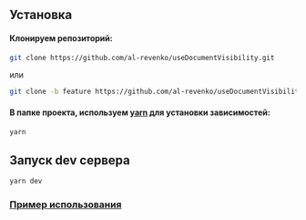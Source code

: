 ## Установка

#### Клонируем репозиторий:

```bash
git clone https://github.com/al-revenko/useDocumentVisibility.git
```

или

```bash
git clone -b feature https://github.com/al-revenko/useDocumentVisibility.git
```

#### В папке проекта, используем [yarn](https://yarnpkg.com/) для установки зависимостей:

```bash
yarn
```

## Запуск dev сервера

```bash
yarn dev
```



### [Пример использования](./example/src/App.tsx)
